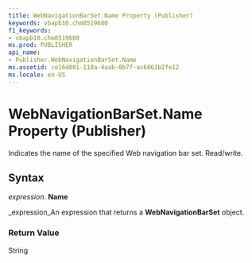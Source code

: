 ```yaml
---
title: WebNavigationBarSet.Name Property (Publisher)
keywords: vbapb10.chm8519680
f1_keywords:
- vbapb10.chm8519680
ms.prod: PUBLISHER
api_name:
- Publisher.WebNavigationBarSet.Name
ms.assetid: ce16d001-118a-4aab-0b7f-ac6861b2fe12
ms.locale: en-US
---
```



# WebNavigationBarSet.Name Property (Publisher)

Indicates the name of the specified Web navigation bar set. Read/write.


## Syntax

 _expression_. **Name**

 _expression_An expression that returns a  **WebNavigationBarSet** object.


### Return Value

String


